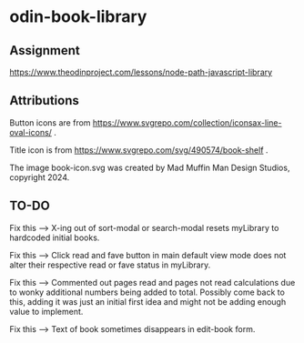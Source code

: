 # odin-book-library

## Assignment
https://www.theodinproject.com/lessons/node-path-javascript-library

## Attributions
Button icons are from https://www.svgrepo.com/collection/iconsax-line-oval-icons/ .

Title icon is from https://www.svgrepo.com/svg/490574/book-shelf .

The image book-icon.svg was created by Mad Muffin Man Design Studios, copyright 2024.

## TO-DO
Fix this --> X-ing out of sort-modal or search-modal resets myLibrary to hardcoded initial books.

Fix this --> Click read and fave button in main default view mode does not alter their respective read or fave status in myLibrary.

Fix this --> Commented out pages read and pages not read calculations due to wonky additional numbers being added to total. Possibly come back to this, adding it was just an initial first idea and might not be adding enough value to implement. 

Fix this --> Text of book sometimes disappears in edit-book form.
